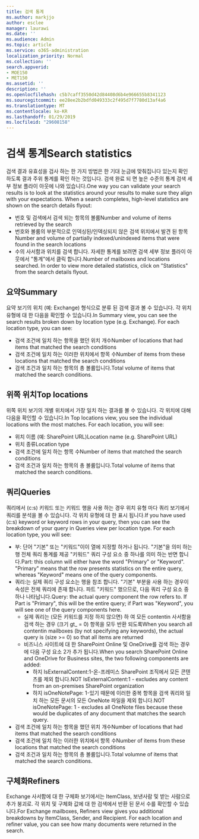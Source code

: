 ```yaml
---
title: 검색 통계
ms.author: markjjo
author: esclee
manager: laurawi
ms.date: ''
ms.audience: Admin
ms.topic: article
ms.service: o365-administration
localization_priority: Normal
ms.collection: ''
search.appverid:
- MOE150
- MET150
ms.assetid: ''
description: ''
ms.openlocfilehash: c5b7caff3550d42d84408d6b4e966655b8341123
ms.sourcegitcommit: ee28ee2b2bdfd049333c2f495d7f7780d13af4a6
ms.translationtype: MT
ms.contentlocale: ko-KR
ms.lasthandoff: 01/29/2019
ms.locfileid: "29608158"
---
```

# <a name="search-statistics"></a><span data-ttu-id="7322c-102">검색 통계</span><span class="sxs-lookup"><span data-stu-id="7322c-102">Search statistics</span></span>
<span data-ttu-id="7322c-p101">검색 결과 유효성을 검사 하는 한 가지 방법은 한 기대 눈금에 맞춰집니다 있는지 확인 하도록 결과 주위 통계를 확인 하는 것입니다. 검색 완료 되 면 높은 수준의 통계 검색 세부 정보 플라이 아웃에 나와 있습니다.</span><span class="sxs-lookup"><span data-stu-id="7322c-p101">One way you can validate your search results is to look at the statistics around your results to make sure they align with your expectations. When a search completes, high-level statistics are shown on the search details flyout:</span></span>
- <span data-ttu-id="7322c-105">번호 및 검색에서 검색 되는 항목의 볼륨</span><span class="sxs-lookup"><span data-stu-id="7322c-105">Number and volume of items retrieved by the search</span></span>
- <span data-ttu-id="7322c-106">번호와 볼륨의 부분적으로 인덱싱된/인덱싱되지 않은 검색 위치에서 발견 된 항목</span><span class="sxs-lookup"><span data-stu-id="7322c-106">Number and volume of partially indexed/unindexed items that were found in the search locations</span></span>
- <span data-ttu-id="7322c-p102">수의 사서함과 위치를 검색 합니다. 자세한 통계를 보려면 검색 세부 정보 플라이 아웃에서 "통계"에서 클릭 합니다.</span><span class="sxs-lookup"><span data-stu-id="7322c-p102">Number of mailboxes and locations searched. In order to view more detailed statistics, click on "Statistics" from the search details flyout.</span></span>

## <a name="summary"></a><span data-ttu-id="7322c-109">요약</span><span class="sxs-lookup"><span data-stu-id="7322c-109">Summary</span></span>
<span data-ttu-id="7322c-p103">요약 보기의 위치 (예: Exchange) 형식으로 분류 된 검색 결과 볼 수 있습니다. 각 위치 유형에 대 한 다음을 확인할 수 있습니다.</span><span class="sxs-lookup"><span data-stu-id="7322c-p103">In Summary view, you can see the search results broken down by location type (e.g. Exchange). For each location type, you can see:</span></span>
- <span data-ttu-id="7322c-112">검색 조건에 일치 하는 항목을 했던 위치 개수</span><span class="sxs-lookup"><span data-stu-id="7322c-112">Number of locations that had items that matched the search conditions</span></span>
- <span data-ttu-id="7322c-113">검색 조건에 일치 하는 이러한 위치에서 항목 수</span><span class="sxs-lookup"><span data-stu-id="7322c-113">Number of items from these locations that matched the search conditions</span></span>
- <span data-ttu-id="7322c-114">검색 조건과 일치 하는 항목의 총 볼륨입니다.</span><span class="sxs-lookup"><span data-stu-id="7322c-114">Total volume of items that matched the search conditions.</span></span>

## <a name="top-locations"></a><span data-ttu-id="7322c-115">위쪽 위치</span><span class="sxs-lookup"><span data-stu-id="7322c-115">Top locations</span></span>
<span data-ttu-id="7322c-p104">위쪽 위치 보기의 개별 위치에서 가장 일치 하는 결과를 볼 수 있습니다. 각 위치에 대해 다음을 확인할 수 있습니다.</span><span class="sxs-lookup"><span data-stu-id="7322c-p104">In Top locations view, you see the individual locations with the most matches. For each location, you will see:</span></span>
- <span data-ttu-id="7322c-118">위치 이름 (예: SharePoint URL)</span><span class="sxs-lookup"><span data-stu-id="7322c-118">Location name (e.g. SharePoint URL)</span></span>
- <span data-ttu-id="7322c-119">위치 종류</span><span class="sxs-lookup"><span data-stu-id="7322c-119">Location type</span></span>
- <span data-ttu-id="7322c-120">검색 조건에 일치 하는 항목 수</span><span class="sxs-lookup"><span data-stu-id="7322c-120">Number of items that matched the search conditions</span></span>
- <span data-ttu-id="7322c-121">검색 조건과 일치 하는 항목의 총 볼륨입니다.</span><span class="sxs-lookup"><span data-stu-id="7322c-121">Total volume of items that matched the search conditions.</span></span>

## <a name="queries"></a><span data-ttu-id="7322c-122">쿼리</span><span class="sxs-lookup"><span data-stu-id="7322c-122">Queries</span></span>
<span data-ttu-id="7322c-p105">쿼리에서 (c:s) 키워드 또는 키워드 행을 사용 하는 경우 위치 유형 마다 쿼리 보기에서 쿼리를 분석을 볼 수 있습니다. 각 위치 유형에 대 한 표시 됩니다.</span><span class="sxs-lookup"><span data-stu-id="7322c-p105">If you have used (c:s) keyword or keyword rows in your query, then you can see the breakdown of your query in Queries view per location type. For each location type, you will see:</span></span>
- <span data-ttu-id="7322c-p106">부: 단어 "기본" 또는 "키워드"이이 열에 지정할 하거나 됩니다. "기본"을 의미 하는 행 전체 쿼리 통계를 제공 "키워드" 쿼리 구성 요소 중 하나를 의미 하는 반면 합니다.</span><span class="sxs-lookup"><span data-stu-id="7322c-p106">Part: this column will either have the word "Primary" or "Keyword". "Primary" means that the row presents statistics on the entire query, whereas "Keyword" means one of the query components.</span></span>
- <span data-ttu-id="7322c-p107">쿼리:는 실제 쿼리 구성 요소는 행을 참조 합니다. "기본" 부분을 사용 하는 경우이 속성은 전체 쿼리에 존재 합니다. 파트 "키워드" 했으므로, 다음 쿼리 구성 요소 중 하나 나타납니다.</span><span class="sxs-lookup"><span data-stu-id="7322c-p107">Query: the actual query component the row refers to. If Part is "Primary", this will be the entire query; if Part was "Keyword", you will see one of the query components here.</span></span>
  - <span data-ttu-id="7322c-129">실제 쿼리는 (모든 키워드를 지정 하지 않으면) 하 여 모든 contentin 사서함을 검색 하는 경우 (크기 gt_ = 0) 항목을 모두 반환 되도록</span><span class="sxs-lookup"><span data-stu-id="7322c-129">When you search all contentin mailboxes (by not specifying any keywords), the actual query is (size >= 0) so that all items are returned</span></span>
  - <span data-ttu-id="7322c-130">비즈니스 사이트에 대 한 SharePoint Online 및 OneDrive를 검색 하는 경우에 다음 구성 요소 2가 추가 됩니다.</span><span class="sxs-lookup"><span data-stu-id="7322c-130">When you search SharePoint Online and OneDrive for Business sites, the two following components are added:</span></span>
    - <span data-ttu-id="7322c-131">하지 IsExternalContent:1-온-프레미스 SharePoint 조직에서 모든 콘텐츠를 제외 합니다.</span><span class="sxs-lookup"><span data-stu-id="7322c-131">NOT IsExternalContent:1 - excludes any content from an on-premises SharePoint organization</span></span>
    - <span data-ttu-id="7322c-132">하지 isOneNotePage: 1-있기 때문에 이러한 중복 항목을 검색 쿼리와 일치 하는 모든 문서의 모든 OneNote 파일을 제외 합니다.</span><span class="sxs-lookup"><span data-stu-id="7322c-132">NOT isOneNotePage: 1 - excludes all OneNote files because these would be duplicates of any document that matches the search query.</span></span>
- <span data-ttu-id="7322c-133">검색 조건에 일치 하는 항목을 했던 위치 개수</span><span class="sxs-lookup"><span data-stu-id="7322c-133">Number of locations that had items that matched the search conditions</span></span>
- <span data-ttu-id="7322c-134">검색 조건에 일치 하는 이러한 위치에서 항목 수</span><span class="sxs-lookup"><span data-stu-id="7322c-134">Number of items from these locations that matched the search conditions</span></span>
- <span data-ttu-id="7322c-135">검색 조건과 일치 하는 항목의 총 볼륨입니다.</span><span class="sxs-lookup"><span data-stu-id="7322c-135">Total volumne of items that matched the search conditions.</span></span>

## <a name="refiners"></a><span data-ttu-id="7322c-136">구체화</span><span class="sxs-lookup"><span data-stu-id="7322c-136">Refiners</span></span>
<span data-ttu-id="7322c-p108">Exchange 사서함에 대 한 구체화 보기에서는 ItemClass, 보낸사람 및 받는 사람으로 추가 붕괴로. 각 위치 및 구체화 값에 대 한 검색에서 반환 된 문서 수를 확인할 수 있습니다.</span><span class="sxs-lookup"><span data-stu-id="7322c-p108">For Exchange mailboxes, Refiners view gives you additional breakdowns by ItemClass, Sender, and Recipient. For each location and refiner value, you can see how many documents were returned in the search.</span></span>